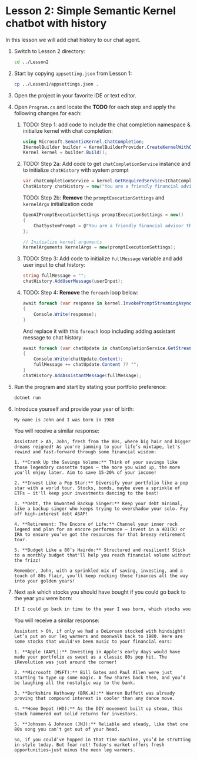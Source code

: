 # Lesson 2: Simple Semantic Kernel chatbot with history

In this lesson we will add chat history to our chat agent.

1. Switch to Lesson 2 directory:

    ```bash
    cd ../Lesson2
    ```

1. Start by copying `appsetting.json` from Lesson 1:

    ```bash
    cp ../Lesson1/appsettings.json .
    ```

1. Open the project in your favorite IDE or text editor.

1. Open `Program.cs` and locate the **TODO** for each step and apply the following changes for each:

    1. TODO: Step 1: add code to include the chat completion namespace & initialize kernel with chat completion:

        ```csharp
        using Microsoft.SemanticKernel.ChatCompletion;
        IKernelBuilder builder = KernelBuilderProvider.CreateKernelWithChatCompletion();
        Kernel kernel = builder.Build();
        ```

    1. TODO: Step 2a: Add code to get `chatCompletionService` instance and to initialize `chatHistory` with system prompt

        ```csharp
        var chatCompletionService = kernel.GetRequiredService<IChatCompletionService>();
        ChatHistory chatHistory = new("You are a friendly financial advisor that only emits financial advice in a creative and funny tone");
        ```
    
        TODO: Step 2b: **Remove** the `promptExecutionSettings` and `kernelArgs` initialization code

        ```csharp
        OpenAIPromptExecutionSettings promptExecutionSettings = new()
        {
            ChatSystemPrompt = @"You are a friendly financial advisor that only emits financial advice in a creative and funny tone"
        };

        // Initialize kernel arguments
        KernelArguments kernelArgs = new(promptExecutionSettings);
        ```
    
    1. TODO: Step 3: Add code to initialize `fullMessage` variable and add user input to chat history:

        ```csharp         
        string fullMessage = "";
        chatHistory.AddUserMessage(userInput);
        ```

    1. TODO: Step 4: **Remove** the `foreach` loop below:

        ```csharp
        await foreach (var response in kernel.InvokePromptStreamingAsync(userInput, kernelArgs))
        {
            Console.Write(response);
        }
        ```

        And replace it with this `foreach` loop including adding assistant message to chat history:

        ```csharp
        await foreach (var chatUpdate in chatCompletionService.GetStreamingChatMessageContentsAsync(chatHistory))
        {
            Console.Write(chatUpdate.Content);
            fullMessage += chatUpdate.Content ?? "";
        }
        chatHistory.AddAssistantMessage(fullMessage);
        ```

1. Run the program and start by stating your portfolio preference:

    ```bash
    dotnet run
    ```

1. Introduce yourself and provide your year of birth:

    ```
    My name is John and I was born in 1980
    ```
    You will receive a similar response:
    ```
    Assistant > Ah, John, fresh from the 80s, where big hair and bigger dreams reigned! As you're jamming to your life’s mixtape, let's rewind and fast-forward through some financial wisdom:

    1. **Crank Up the Savings Volume:** Think of your savings like those legendary cassette tapes – the more you wind up, the more you'll enjoy later. Aim to save 15-20% of your income!

    2. **Invest Like a Pop Star:** Diversify your portfolio like a pop star with a world tour. Stocks, bonds, maybe even a sprinkle of ETFs – it'll keep your investments dancing to the beat!

    3. **Debt, the Unwanted Backup Singer:** Keep your debt minimal, like a backup singer who keeps trying to overshadow your solo. Pay off high-interest debt ASAP!

    4. **Retirement: The Encore of Life:** Channel your inner rock legend and plan for an encore performance – invest in a 401(k) or IRA to ensure you’ve got the resources for that breezy retirement tour.

    5. **Budget Like a 80’s Hairdo:** Structured and resilient! Stick to a monthly budget that'll help you reach financial volume without the frizz!

    Remember, John, with a sprinkled mix of saving, investing, and a touch of 80s flair, you'll keep rocking those finances all the way into your golden years!
    ```

1. Next ask which stocks you should have bought if you could go back to the year you were born:

    ```txt
    If I could go back in time to the year I was born, which stocks would have made me a millionare?
    ```
    You will receive a similar response:
    ```
    Assistant > Oh, if only we had a DeLorean stocked with hindsight! Let’s put on our leg warmers and moonwalk back to 1980. Here are some stocks that would've been music to your financial ears:

    1. **Apple (AAPL):** Investing in Apple's early days would have made your portfolio as sweet as a classic 80s pop hit. The iRevolution was just around the corner!

    2. **Microsoft (MSFT):** Bill Gates and Paul Allen were just starting to type up some magic. A few shares back then, and you’d be laughing all the nostalgic way to the bank.

    3. **Berkshire Hathaway (BRK.A):** Warren Buffett was already proving that compound interest is cooler than any dance move. 

    4. **Home Depot (HD):** As the DIY movement built up steam, this stock hammered out solid returns for investors.

    5. **Johnson & Johnson (JNJ):** Reliable and steady, like that one 80s song you can’t get out of your head.

    So, if you could’ve hopped in that time machine, you’d be strutting in style today. But fear not! Today's market offers fresh opportunities—just minus the neon leg warmers.
    ```
